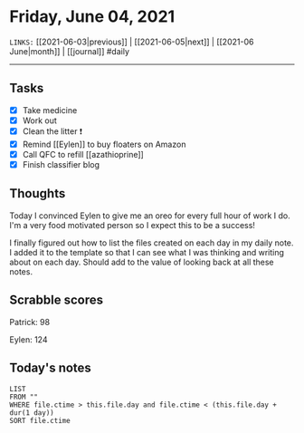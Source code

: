 # Friday, June 04, 2021
`LINKS:` [[2021-06-03|previous]]  | [[2021-06-05|next]] |  [[2021-06 June|month]] | [[journal]]
#daily

---
## Tasks
- [x]  Take medicine
- [X]  Work out
- [X]  Clean the litter ❗️
- [X] Remind [[Eylen]] to buy floaters on Amazon 
- [X] Call QFC to refill [[azathioprine]]
- [x] Finish classifier blog

## Thoughts
Today I convinced Eylen to give me an oreo for every full hour of work I do. I'm a very food motivated person so I expect this to be a success!

I finally figured out how to list the files created on each day in my daily note. I added it to the template so that I can see what I was thinking and writing about on each day. Should add to the value of looking back at all these notes. 

## Scrabble scores
Patrick: 98

Eylen: 124

## Today's notes
```dataview
LIST 
FROM ""
WHERE file.ctime > this.file.day and file.ctime < (this.file.day + dur(1 day))
SORT file.ctime 
```

